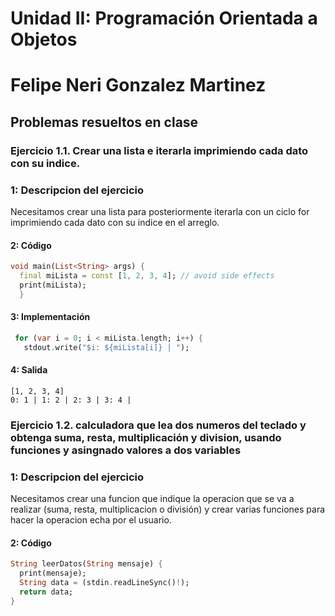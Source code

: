 # Unidad II: Programación Orientada a Objetos
# Felipe Neri Gonzalez Martinez
## Problemas resueltos en clase
### Ejercicio 1.1. Crear una lista e iterarla imprimiendo cada dato con su indice.
### 1: Descripcion del ejercicio
  Necesitamos crear una lista para posteriormente iterarla con un ciclo for imprimiendo cada dato con su indice en el arreglo.
#### 2: Código
```dart
void main(List<String> args) {
  final miLista = const [1, 2, 3, 4]; // avoid side effects
  print(miLista);
  }
```
 #### 3: Implementación
 ```dart
  for (var i = 0; i < miLista.length; i++) {
    stdout.write("$i: ${miLista[i]} | ");
 ```
#### 4: Salida
```
[1, 2, 3, 4]
0: 1 | 1: 2 | 2: 3 | 3: 4 | 
```

### Ejercicio 1.2. calculadora que lea dos numeros del teclado y obtenga suma, resta, multiplicación y division, usando funciones y asingnado valores a dos variables
### 1: Descripcion del ejercicio
  Necesitamos crear una funcion que indique la operacion que se va a realizar (suma, resta, multiplicacion o división) y crear varias funciones para hacer la operacion echa por el usuario. 
#### 2: Código
```dart
String leerDatos(String mensaje) {
  print(mensaje);
  String data = (stdin.readLineSync()!);
  return data;
}
